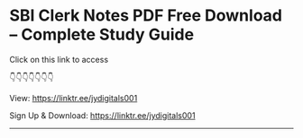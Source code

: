 # SBI Clerk Notes PDF Free Download – Complete Study Guide

Click on this link to access

👇👇👇👇👇👇👇

View: https://linktr.ee/jydigitals001

Sign Up & Download: https://linktr.ee/jydigitals001

----------------